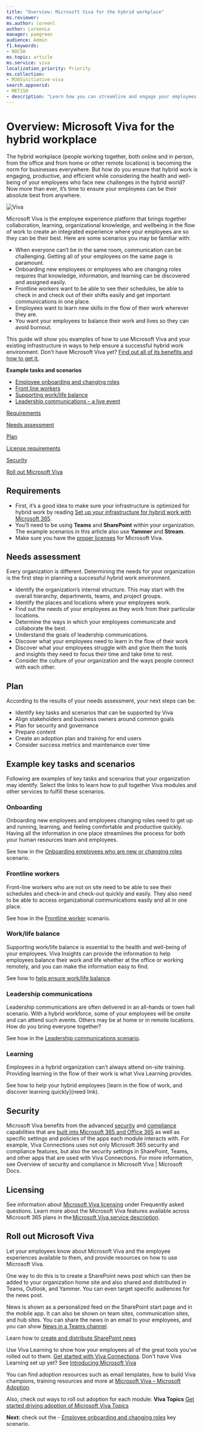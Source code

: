 ```yaml
---
title: "Overview: Microsoft Viva for the hybrid workplace"
ms.reviewer: 
ms.author: loreenl
author: LoreenLa
manager: pamgreen
audience: Admin
f1.keywords:
- NOCSH
ms.topic: article
ms.service: viva
localization_priority: Priority
ms.collection:  
- M365initiative-viva
search.appverid:
- MET150
- description: "Learn how you can streamline and engage your employees in a hybrid workplace with Microsoft Viva."
---
```


# Overview: Microsoft Viva for the hybrid workplace
The hybrid workplace (people working together, both online and in person, from the office and from home or other remote locations) is becoming the norm for businesses everywhere. But how do you ensure that hybrid work is engaging, productive, and efficient while considering the health and well-being of your employees who face new challenges in the hybrid world? Now more than ever, it’s time to ensure your employees can be their absolute best from anywhere.

![Viva](../media/connections/vc-hero2.png)

Microsoft Viva is the employee experience platform that brings together collaboration, learning, organizational knowledge, and wellbeing in the flow of work to create an integrated experience where your employees are so they can be their best. Here are some scenarios you may be familiar with:

- When everyone can’t be in the same room, communication can be challenging. Getting all of your employees on the same page is paramount.
- Onboarding new employees or employees who are changing roles requires that knowledge, information, and learning can be discovered and assigned easily.
- Frontline workers want to be able to see their schedules, be able to check in and check out of their shifts easily and get important communications in one place.
- Employees want to learn new skills in the flow of their work wherever they are.
- You want your employees to balance their work and lives so they can avoid burnout.


This guide will show you examples of how to use Microsoft Viva and your existing infrastructure in ways to help ensure a successful hybrid work environment.
Don’t have Microsoft Viva yet? [Find out all of its benefits and how to get it.](https://www.microsoft.com/en-us/microsoft-viva)

**Example tasks and scenarios**

- [Employee onboarding and changing roles](/Viva/solutions/viva-onboarding-changing-roles.md)
- [Front line workers](/Viva/solutions/viva-front-line-workers.md)
- [Supporting work/life balance](/Viva/solutions/viva-work-life-balance.md)
- [Leadership communications  – a live event](/Viva/solutions/viva-leadership-communcations.md)

[Requirements](#requirements)

[Needs assessment](#needs-assessment)

[Plan](#plan)

[License requirements](#licensing)

[Security](#security)

[Roll out Microsoft Viva](#roll-out-microsoft-viva)

## Requirements
- First, it’s a good idea to make sure your infrastructure is optimized for hybrid work by reading [Set up your infrastructure for hybrid work with Microsoft 365](/microsoft-365/solutions/empower-people-to-work-remotely?view=o365-worldwide).
- You’ll need to be using **Teams** and **SharePoint** within your organization. The example scenarios in this article also use **Yammer** and **Stream**. 
- Make sure you have the [proper licenses](#licensing) for Microsoft Viva.

## Needs assessment

Every organization is different. Determining the needs for your organization is the first step in planning a successful hybrid work environment. 

- Identify the organization’s internal structure. This may start with the overall hierarchy, departments, teams, and project groups.
- Identify the places and locations where your employees work.
- Find out the needs of your employees as they work from their particular locations.
- Determine the ways in which your employees communicate and collaborate the best.
- Understand the goals of leadership communications.
- Discover what your employees need to learn in the flow of their work
- Discover what your employees struggle with and give them the tools and insights they need to focus their time and take time to rest.
- Consider the culture of your organization and the ways people connect with each other.

## Plan
According to the results of your needs assessment, your next steps can be:
- Identify key tasks and scenarios that can be supported by Viva
- Align stakeholders and business owners around common goals
- Plan for security and governance
- Prepare content 
- Create an adoption plan and training for end users
- Consider success metrics and maintenance over time

## Example key tasks and scenarios
Following are examples of key tasks and scenarios that your organization may identify. Select the links to learn how to pull together Viva modules and other services to fulfill these scenarios.

### Onboarding
Onboarding new employees and employees changing roles need to get up and running, learning, and feeling comfortable and productive quickly. Having all the information in one place streamlines the process for both your human resources team and employees.

See how in the [Onboarding employees who are new or changing roles](/viva/solutions/viva-onboarding-changing-roles.md) scenario.

### Frontline workers
Front-line workers who are not on site need to be able to see their schedules and check-in and check-out quickly and easily. They also need to be able to access organizational communications easily and all in one place.

See how in the [Frontline worker](/viva/solutions/viva-front-line-workers.md) scenario.

### Work/life balance
Supporting work/life balance is essential to the health and well-being of your employees. Viva Insights can provide the information to help employees balance their work and life whether at the office or working remotely, and you can make the information easy to find.

See how to [help ensure work/life balance](/Viva/solutions/viva-work-life-balance.md).


### Leadership communications
Leadership communications are often delivered in an all-hands or town hall scenario. With a hybrid workforce, some of your employees will be onsite and can attend such events. Others may be at home or in remote locations. How do you bring everyone together?

See how in the [Leadership communications scenario](/Viva/solutions/viva-leadership-communications.md).


### Learning

Employees in a hybrid organization can’t always attend on-site training. Providing learning in the flow of their work is what Viva Learning provides.

See how to help your hybrid employees [learn in the flow of work, and discover learning quickly](need link).


## Security
Microsoft Viva benefits from the advanced [security](/microsoft-365/security/microsoft-365-zero-trust) and [compliance](/microsoft-365/compliance/compliance-quick-tasks) capabilities that are [built into Microsoft 365 and Office 365](/microsoft-365/security) as well as specific settings and policies of the apps each module interacts with. For example, Viva Connections uses not only Microsoft 365 security and compliance features, but also the security settings in SharePoint, Teams, and other apps that are used with Viva Connections. For more information,  see Overview of security and compliance in Microsoft Viva | Microsoft Docs.



## Licensing
See information about [Microsoft Viva licensing](https://www.microsoft.com/en-us/microsoft-viva/pricing) under Frequently asked questions. Learn more about the Microsoft Viva features available across Microsoft 365 plans in the [Microsoft Viva service description](/office365/servicedescriptions/microsoft-viva-service-description).

## Roll out Microsoft Viva 
Let your employees know about Microsoft Viva and the employee experiences available to them, and provide resources on how to use Microsoft Viva.

One way to do this is to create a SharePoint news post which can then be added to your organization home site and also shared and distributed in Teams, Outlook, and Yammer. You can even target specific audiences for the news post. 

News is shown as a personalized feed on the SharePoint start page and in the mobile app. It can also be shown on team sites, communication sites, and hub sites. You can share the news in an email to your employees, and you can show [News in a Teams channel](https://support.microsoft.com/en-us/office/add-team-site-news-in-a-teams-channel-743607c0-9510-414b-8aab-1ae9ef5d3f49). 

Learn how to [create and distribute SharePoint news](https://support.microsoft.com/en-us/office/sharepoint-news-help-80e479c2-f4bb-4962-bbde-6b417112a20b)

Use Viva Learning to show how your employees all of the great tools you've rolled out to them. [Get started with Viva Connections](https://vivalearning.microsoft.com/l/entity/2e3a628d-6f54-4100-9e7a-f00bc3621a85/MyLearning?context=%7b%22subEntityId%22%3a%7b%22learningObjectId%22%3a%220eccb91f-a817-460c-b81a-51761a7beb9e%22%7d%7d). Don't have Viva Learning set up yet? See [Introducing Microsoft Viva](https://support.microsoft.com/en-us/topic/introducing-microsoft-viva-3c1012cb-6c85-4d49-bd7f-b18a6e7873e0)

You can find adoption resources such as email templates, how to build Viva champions, training resources and more at [Microsoft Viva – Microsoft Adoption](https://adoption.microsoft.com/viva/).

Also, check out ways to roll out adoption for each module:
**Viva Topics** [Get started driving adoption of Microsoft Viva Topics](/viva/topics/topics-adoption-getstarted)



**Next:** check out the - [Employee onboarding and changing roles](/Viva/solutions/viva-onboarding-changing-roles.md) key scenario.
